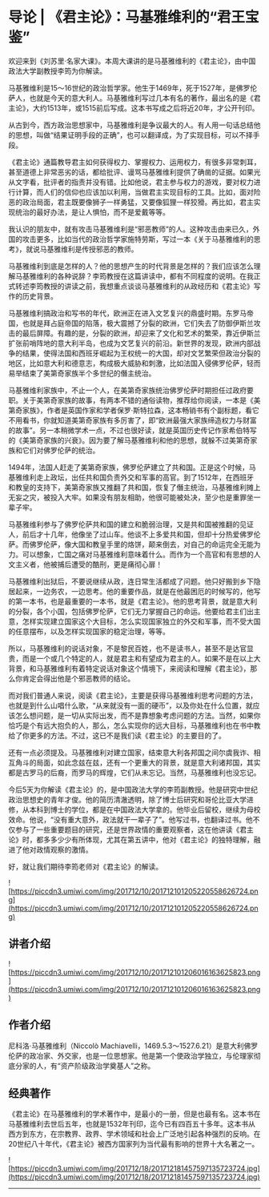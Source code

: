 # 导论 | 《君主论》：马基雅维利的“君王宝鉴”

欢迎来到《刘苏里·名家大课》。本周大课讲的是马基雅维利的《君主论》，由中国政法大学副教授李筠为你解读。

马基雅维利是15～16世纪的政治哲学家。他生于1469年，死于1527年，是佛罗伦萨人，也就是今天的意大利人。马基雅维利写过几本有名的著作，最出名的是《君主论》，大约1513年，或1515前后写成。这本书写成之后将近20年，才公开刊印。

从古到今，西方政治思想家中，马基雅维利是争议最大的人。有人用一句话总结他的思想，叫做“结果证明手段的正确”，也可以翻译成，为了实现目标，可以不择手段。

《君主论》通篇教导君主如何获得权力、掌握权力、运用权力，有很多非常刺耳，甚至道德上非常恶劣的话，都给批评、谩骂马基雅维利提供了确凿的证据。如果光从文字看，批评者的指责并没有错。比如他说，君主参与权力的游戏，要对权力进行计算，而人们的信仰也应该加以利用，当做君主实现目标的工具。比如，面对险恶的政治局面，君主既要像狮子一样勇猛，又要像狐狸一样狡猾。再比如，君主实现统治的最好办法，是让人惧怕，而不是爱戴等等。

我认识的朋友中，就有攻击马基雅维利是“邪恶教师”的人。这种攻击由来已久，外国的攻击更多，比如当代的政治哲学家施特劳斯，写过一本《关于马基雅维利的思考》，就说马基雅维利是传授邪恶的教师。

马基雅维利到底是怎样的人？他的思想产生的时代背景是怎样的？我们应该怎么理解马基雅维利的各种说辞？李筠教授在这篇讲读中，都有不同程度的说明。在我正式转述李筠教授的讲读之前，我想重点谈谈马基雅维利的从政经历和《君主论》写作的历史背景。

马基雅维利搞政治和写书的年代，欧洲正在进入文艺复兴的鼎盛时期。东罗马帝国，也就是拜占庭帝国的陷落，极大震撼了分裂的欧洲，它们失去了防御伊斯兰攻击的最后屏障。有趣的是，分裂的欧洲，却迎来了文化和艺术的繁荣，靠近伊斯兰扩张前哨阵地的意大利半岛，也成为文艺复兴的前沿。新世界的发现，欧洲内部战争的结果，使得法国和西班牙崛起为王权统一的大国，却对文艺繁荣但政治分裂的地区，比如意大利和德意志，构成极大威胁和刺激，比如法国入侵佛罗伦萨，轻而易举结束了美第奇家族半个多世纪的僭主统治。

马基雅维利家族中，不止一个人，在美第奇家族统治佛罗伦萨时期担任过政府要职。关于美第奇家族的故事，有两本不错的通俗读物，推荐给你阅读，一本是《美第奇家族》，作者是英国作家和学者保罗·斯特拉森，这本畅销书有个副标题，看它不用看书，你就知道美第奇家族有多厉害了，即“欧洲最强大家族缔造权力与财富的故事”。另一本稍微学术一点，不过也很好读，就是英国历史传记作家希伯特写的《美第奇家族的兴衰》。因为要了解马基雅维利和他的思想，就躲不过美第奇家族和它们对佛罗伦萨的统治。

1494年，法国人赶走了美第奇家族，佛罗伦萨建立了共和国。正是这个时候，马基雅维利走上政坛，出任共和国负责外交和军事的高官。到了1512年，在西班牙和教皇的支持下，美第奇家族又推翻了共和国，恢复了僭主统治，马基雅维利摊上无妄之灾，被投入大牢。如果没有朋友相助，他很可能被处决，至少也是重罪坐一辈子牢。

马基雅维利参与了佛罗伦萨共和国的建立和脆弱治理，又是共和国被推翻的见证人，前后才十几年，他像坐了过山车。他谈不上多爱共和国，但却十分热爱佛罗伦萨。而佛罗伦萨，像大国和教皇手里的烙饼，颠来倒去，对自己的命运完全无能为力。可以想象，亡国之痛对马基雅维利意味着什么。而作为一个高官和有思想的人文主义者，他被捕后遭受的酷刑，更是痛彻心扉！

马基雅维利出狱后，不要说继续从政，连日常生活都成了问题。他只好搬到乡下隐居起来，一边务农，一边思考。他的重要作品，就是在他最困厄的时候写的，他写的第一本书，也是最重要的一本书，就是《君主论》。他的思考背景，就是意大利的分裂，各个小国，包括佛罗伦萨，它们无力掌握自己的命运。他要给君主们出主意，怎样实现建立国家这个大目标，怎么实现国家独立的外交和军事，而不受大国的任意摆布，以及怎样实现国家的稳定治理，等等。

所以，马基雅维利的说话对象，不是黎民百姓，也不是读书人，甚至不是达官显贵，而是一个或几个特定的人，就是君主和有望成为君主的人。如果不是在以上大背景，和马基雅维利有着特定说话对象这个情境下，来阅读和理解《君主论》，那么你肯定会得出他是个邪恶教师的结论。

而对我们普通人来说，阅读《君主论》，主要是获得马基雅维利思考问题的方法，也就是到什么山唱什么歌，“从来就没有一面的硬币”，以及你处在什么位置，就应该怎么想问题，是一切从实际出发，而不是靠想象考虑问题的方法。当然，如果你恰巧是个有远大抱负的人，那么，怎么实现你的远大目标，马基雅维利也在书中教给了你更多的方法。不过，这已不是我们读《君主论》的主要目的了。

还有一点必须提及。马基雅维利对建立国家，结束意大利各邦国之间尔虞我诈、相互角斗的局面，如此念兹在兹，还有一个更重大的背景，就是意大利诸邦国，其实都是古罗马的后裔，而罗马的辉煌，它们从未忘记。当然，马基雅维利也没忘记。

今后5天为你解读《君主论》的，是中国政法大学的李筠副教授。他是研究中世纪政治思想史的青年才俊。他的简历清澈透明，除了博士后研究和哥伦比亚大学进修，从本科到博士的学位，都是在中国政法大学拿的。他毕业后留校，继续为母校效命。他说，“没有重大意外，政法就干一辈子了”。他写过书，也翻译过书。他不仅参与了一些重要题目的研究，还是世界政情的重要观察者，这在他讲读《君主论》时，都多多少少有所体现，尤其在第五讲中，他对《君主论》的独特理解，融进了他对政情观察的激情。

好，就让我们期待李筠老师对《君主论》的解读。

![https://piccdn3.umiwi.com/img/201712/10/201712101205220558626724.png](https://piccdn3.umiwi.com/img/201712/10/201712101205220558626724.png)

## 讲者介绍

![https://piccdn3.umiwi.com/img/201712/10/201712101206016163625823.png](https://piccdn3.umiwi.com/img/201712/10/201712101206016163625823.png)

## 作者介绍

尼科洛·马基雅维利（Niccolò Machiavelli，1469.5.3～1527.6.21）是意大利佛罗伦萨的政冶家、外交家，也是一位思想家。他是第一个使政治学独立，与伦理家彻底分家的人，有“资产阶级政治学奠基人”之称。

## 经典著作

《君主论》在马基雅维利的学术著作中，是最小的一册，但是也最有名。这本书在马基雅维利去世后五年，也就是1532年刊印，迄今已有四百五十多年。这本书从西方到东方，在宗教界、政界、学术领域和社会上广泛地引起各种强烈的反响。在20世纪八十年代，《君主论》被西方国家列为当代最有影响的世界十大名著之一。

![https://piccdn3.umiwi.com/img/201712/18/201712181457597135723724.jpg](https://piccdn3.umiwi.com/img/201712/18/201712181457597135723724.jpg)

---
